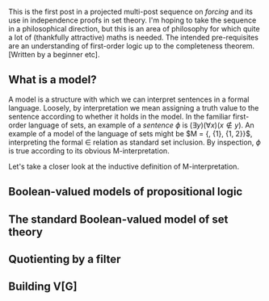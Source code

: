 <script type="text/x-mathjax-config"> MathJax.Hub.Config({ tex2jax: { inlineMath: [['$','$'], ['\\(','\\)']], processEscapes: true } }); </script> <script src="https://cdnjs.cloudflare.com/ajax/libs/mathjax/2.7.0/MathJax.js?config=TeX-AMS-MML_HTMLorMML" type="text/javascript"></script>

This is the first post in a projected multi-post sequence on *forcing* and its use in independence proofs in set theory. I'm hoping to take the sequence in a philosophical direction, but this is an area of philosophy for which quite a lot of (thankfully attractive) maths is needed. The intended pre-requisites are an understanding of first-order logic up to the completeness theorem. [Written by a beginner etc].

## What is a model?

A model is a structure with which we can interpret sentences in a formal language. Loosely, by interpretation we mean assigning a truth value to the sentence according to whether it holds in the model. In the familiar first-order language of sets, an example of a *sentence* $\phi$ is $(\exists y)(\forall x)(x \not \in y)$. An example of a model of the language of sets might be $M = \{\, \{1\}, \{1, 2\}}$, interpreting the formal $\in$ relation as standard set inclusion. By inspection, $\phi$ is true according to its obvious M-interpretation.

Let's take a closer look at the inductive definition of M-interpretation. 

## Boolean-valued models of propositional logic

## The standard Boolean-valued model of set theory

## Quotienting by a filter

## Building V[G]